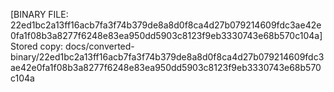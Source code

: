 [BINARY FILE: 22ed1bc2a13ff16acb7fa3f74b379de8a8d0f8ca4d27b079214609fdc3ae42e0fa1f08b3a8277f6248e83ea950dd5903c8123f9eb3330743e68b570c104a]
Stored copy: docs/converted-binary/22ed1bc2a13ff16acb7fa3f74b379de8a8d0f8ca4d27b079214609fdc3ae42e0fa1f08b3a8277f6248e83ea950dd5903c8123f9eb3330743e68b570c104a
